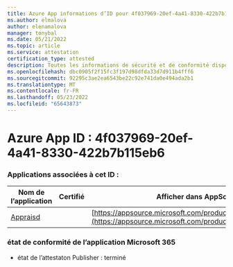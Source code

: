 ```yaml
---
title: Azure App informations d’ID pour 4f037969-20ef-4a41-8330-422b7b115eb6
ms.author: elmalova
author: elenamalova
manager: tonybal
ms.date: 05/21/2022
ms.topic: article
ms.service: attestation
certification_type: attested
description: Toutes les informations de sécurité et de conformité disponibles pour 4f037969-20ef-4a41-8330-422b7b115eb6.
ms.openlocfilehash: dbc0905f2f15fc3f197d98dfda33d7d911b4fff6
ms.sourcegitcommit: 92295c3ae2ea6543be22c92e741da0e494ada2b1
ms.translationtype: MT
ms.contentlocale: fr-FR
ms.lasthandoff: 05/23/2022
ms.locfileid: "65643873"
---
```

# <a name="azure-app-id-4f037969-20ef-4a41-8330-422b7b115eb6"></a>Azure App ID : 4f037969-20ef-4a41-8330-422b7b115eb6


### <a name="apps-associated-with-this-id"></a>Applications associées à cet ID :
| **Nom de l’application** | **Certifié** | **Afficher dans AppSource** |
|--------------|---------------|-----------------------|
| [Appraisd](../forward/WA200003123.md) |  | [https://appsource.microsoft.com/product/office/WA200003123](https://appsource.microsoft.com/product/office/WA200003123) |

### <a name="microsoft-365-app-compliance-status"></a>état de conformité de l’application Microsoft 365
- état de l’attestaton Publisher : terminé
